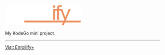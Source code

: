 <img alt="Enrollify+" title="Enrollify+" src="assets/enrollify-white.png" width="250px"/>
<p>My KodeGo mini project.</p>
<hr/>
<a href="https://arjeusman.github.io/enrollify-plus/signin.html">Visit Enrollify+</a>
